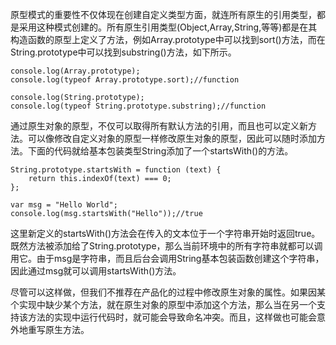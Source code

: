 原型模式的重要性不仅体现在创建自定义类型方面，就连所有原生的引用类型，都是采用这种模式创建的。所有原生引用类型(Object,Array,String,等等)都是在其构造函数的原型上定义了方法，例如Array.prototype中可以找到sort()方法，而在String.prototype中可以找到substring()方法，如下所示。

    console.log(Array.prototype);
    console.log(typeof Array.prototype.sort);//function

    console.log(String.prototype);
    console.log(typeof String.prototype.substring);//function
    
通过原生对象的原型，不仅可以取得所有默认方法的引用，而且也可以定义新方法。可以像修改自定义对象的原型一样修改原生对象的原型，因此可以随时添加方法。下面的代码就给基本包装类型String添加了一个startsWith()的方法。

    String.prototype.startsWith = function (text) {
        return this.indexOf(text) === 0;
    };

    var msg = "Hello World";
    console.log(msg.startsWith("Hello"));//true
这里新定义的startsWith()方法会在传入的文本位于一个字符串开始时返回true。既然方法被添加给了String.prototype，那么当前环境中的所有字符串就都可以调用它。由于msg是字符串，而且后台会调用String基本包装函数创建这个字符串，因此通过msg就可以调用startsWith()方法。

尽管可以这样做，但我们不推荐在产品化的过程中修改原生对象的属性。如果因某个实现中缺少某个方法，就在原生对象的原型中添加这个方法，那么当在另一个支持该方法的实现中运行代码时，就可能会导致命名冲突。而且，这样做也可能会意外地重写原生方法。



